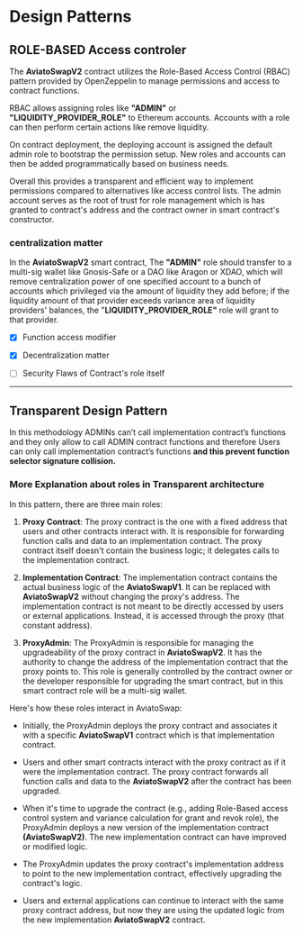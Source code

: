 
# Design Patterns

## ROLE-BASED Access controler
The **AviatoSwapV2** contract utilizes the Role-Based Access Control (RBAC) pattern provided by OpenZeppelin to manage permissions and access to contract functions.

RBAC allows assigning roles like **"ADMIN"** or **"LIQUIDITY_PROVIDER_ROLE"** to Ethereum accounts. Accounts with a role can then perform certain actions like remove liquidity.

On contract deployment, the deploying account is assigned the default admin role to bootstrap the permission setup. New roles and accounts can then be added programmatically based on business needs.

Overall this provides a transparent and efficient way to implement permissions compared to alternatives like access control lists. The admin account serves as the root of trust for role management which is has granted to contract's address and the contract owner in smart contract's constructor.

### centralization matter
In the **AviatoSwapV2** smart contract, The **"ADMIN"** role should transfer to a multi-sig wallet like Gnosis-Safe or a DAO like Aragon or XDAO, which will remove centralization power of one specified account to a bunch of accounts which privileged via the amount of liquidity they add before;
if the liquidity amount of that provider exceeds variance area of liquidity providers' balances, the "**LIQUIDITY_PROVIDER_ROLE"** role will grant to that provider.

- [x]  Function access modifier
- [x]  Decentralization matter
- [ ]  Security Flaws of Contract's role itself 


---

## Transparent Design Pattern

In this methodology ADMINs can’t call implementation contract’s functions and they only allow to call ADMIN contract functions and therefore Users can only call implementation contract’s functions **and this prevent function selector signature collision.**


### More Explanation about roles in Transparent architecture

In this pattern, there are three main roles:

1. **Proxy Contract**: The proxy contract is the one with a fixed address that users and other contracts interact with. It is responsible for forwarding function calls and data to an implementation contract. The proxy contract itself doesn't contain the business logic; it delegates calls to the implementation contract.

2. **Implementation Contract**: The implementation contract contains the actual business logic of the **AviatoSwapV1**. It can be replaced with **AviatoSwapV2** without changing the proxy's address. The implementation contract is not meant to be directly accessed by users or external applications. Instead, it is accessed through the proxy (that constant address).

3. **ProxyAdmin**: The ProxyAdmin is responsible for managing the upgradeability of the proxy contract in **AviatoSwapV2**. It has the authority to change the address of the implementation contract that the proxy points to. This role is generally controlled by the contract owner or the developer responsible for upgrading the smart contract, but in this smart contract role will be a multi-sig wallet.

Here's how these roles interact in AviatoSwap:

- Initially, the ProxyAdmin deploys the proxy contract and associates it with a specific **AviatoSwapV1** contract which is that implementation contract.

- Users and other smart contracts interact with the proxy contract as if it were the implementation contract. The proxy contract forwards all function calls and data to the **AviatoSwapV2** after the contract has been upgraded.

- When it's time to upgrade the contract (e.g., adding Role-Based access control system and variance calculation for grant and revok role), the ProxyAdmin deploys a new version of the implementation contract **(AviatoSwapV2)**. The new implementation contract can have improved or modified logic.

- The ProxyAdmin updates the proxy contract's implementation address to point to the new implementation contract, effectively upgrading the contract's logic.

- Users and external applications can continue to interact with the same proxy contract address, but now they are using the updated logic from the new implementation **AviatoSwapV2** contract.
